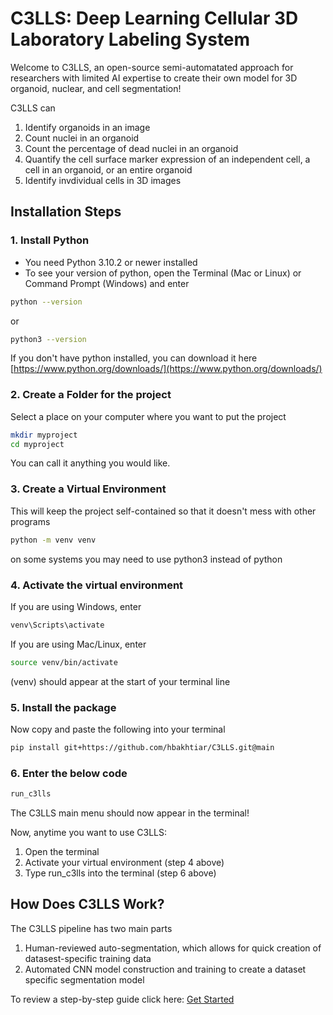 # C3LLS: Deep Learning Cellular 3D Laboratory Labeling System
Welcome to C3LLS, an open-source semi-automatated approach for researchers with limited AI expertise to create their own model for 3D organoid, nuclear, and cell segmentation! 

C3LLS can 
1. Identify organoids in an image 
2. Count nuclei in an organoid 
3. Count the percentage of dead nuclei in an organoid 
4. Quantify the cell surface marker expression of an independent cell, a cell in an organoid, or an entire organoid
5. Identify invdividual cells in 3D images

## Installation Steps

### 1. Install Python
* You need Python 3.10.2 or newer installed
* To see your version of python, open the Terminal (Mac or Linux) or Command Prompt (Windows) and enter

```bash
python --version
```

or 

```bash
python3 --version
```

If you don't have python installed, you can download it here
[https://www.python.org/downloads/](https://www.python.org/downloads/)

### 2. Create a Folder for the project

Select a place on your computer where you want to put the project

```bash
mkdir myproject
cd myproject
```
You can call it anything you would like.

### 3. Create a Virtual Environment

This will keep the project self-contained so that it doesn't mess with other programs 

```bash
python -m venv venv
```

on some systems you may need to use python3 instead of python

### 4. Activate the virtual environment

If you are using Windows, enter

```bash
venv\Scripts\activate
```

If you are using Mac/Linux, enter
```bash
source venv/bin/activate
```
(venv) should appear at the start of your terminal line

### 5. Install the package

Now copy and paste the following into your terminal

```bash
pip install git+https://github.com/hbakhtiar/C3LLS.git@main
```

### 6. Enter the below code
```bash
run_c3lls
```

The C3LLS main menu should now appear in the terminal!

Now, anytime you want to use C3LLS:
1. Open the terminal
2. Activate your virtual environment (step 4 above)
3. Type run_c3lls into the terminal (step 6 above)

## How Does C3LLS Work?

The C3LLS pipeline has two main parts

1. Human-reviewed auto-segmentation, which allows for quick creation of datasest-specific training data
2. Automated CNN model construction and training to create a dataset specific segmentation model

To review a step-by-step guide click here: [Get Started](https://github.com/hbakhtiar/C3LLS/blob/main/Documentation/Create%20Training%20Data.md)

